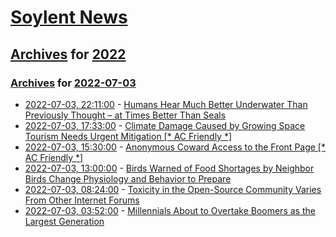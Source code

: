 # [Soylent News](../../../README.md)

## [Archives](../../index.md) for [2022](../index.md)

### [Archives](../../index.md) for [2022-07-03](index.md)

* [2022-07-03, 22:11:00](https://soylentnews.org/article.pl?sid=22/07/01/2310224&from=rss) - [Humans Hear Much Better Underwater Than Previously Thought – at Times Better Than Seals](https://soylentnews.org/article.pl?sid=22/07/01/2310224&from=rss)
* [2022-07-03, 17:33:00](https://soylentnews.org/article.pl?sid=22/07/01/2242216&from=rss) - [Climate Damage Caused by Growing Space Tourism Needs Urgent Mitigation [* AC Friendly *]](https://soylentnews.org/article.pl?sid=22/07/01/2242216&from=rss)
* [2022-07-03, 15:30:00](https://soylentnews.org/meta/article.pl?sid=22/07/03/0917210&from=rss) - [Anonymous Coward Access to the Front Page [* AC Friendly *]](https://soylentnews.org/meta/article.pl?sid=22/07/03/0917210&from=rss)
* [2022-07-03, 13:00:00](https://soylentnews.org/article.pl?sid=22/07/02/0253257&from=rss) - [Birds Warned of Food Shortages by Neighbor Birds Change Physiology and Behavior to Prepare](https://soylentnews.org/article.pl?sid=22/07/02/0253257&from=rss)
* [2022-07-03, 08:24:00](https://soylentnews.org/article.pl?sid=22/07/01/2215254&from=rss) - [Toxicity in the Open-Source Community Varies From Other Internet Forums](https://soylentnews.org/article.pl?sid=22/07/01/2215254&from=rss)
* [2022-07-03, 03:52:00](https://soylentnews.org/article.pl?sid=22/07/01/2040236&from=rss) - [Millennials About to Overtake Boomers as the Largest Generation](https://soylentnews.org/article.pl?sid=22/07/01/2040236&from=rss)
